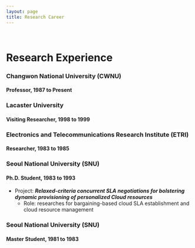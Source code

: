 ```yaml
---
layout: page
title: Research Career
---
```


<br/>


# Research Experience

### Changwon National University (CWNU)
#### Professor, 1987 to Present

### Lacaster University
#### Visiting Researcher,	1998 to 1999

### Electronics and Telecommunications Research Institute (ETRI)
#### Researcher,	1983 to 1985

### Seoul National University (SNU)
#### Ph.D. Student, 1983 to 1993

* Project: _**Relaxed-criteria concurrent SLA negotiations for bolstering dynamic provisioning of personalized Cloud resources**_
  * Role: researches for bargaining-based cloud SLA establishment and cloud resource management

### Seoul National University (SNU)
#### Master Student, 1981 to 1983

